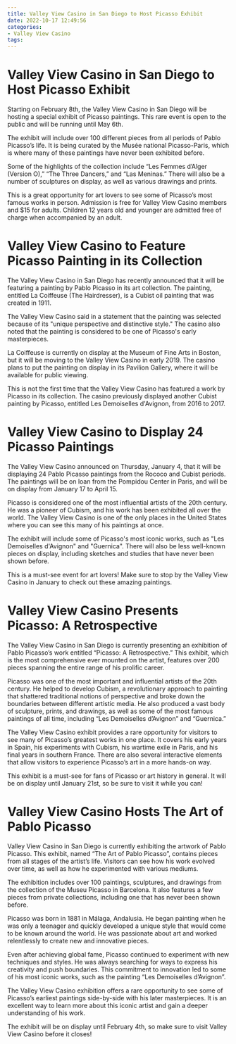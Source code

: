 ```yaml
---
title: Valley View Casino in San Diego to Host Picasso Exhibit
date: 2022-10-17 12:49:56
categories:
- Valley View Casino
tags:
---
```



#  Valley View Casino in San Diego to Host Picasso Exhibit

Starting on February 8th, the Valley View Casino in San Diego will be hosting a special exhibit of Picasso paintings. This rare event is open to the public and will be running until May 6th.

The exhibit will include over 100 different pieces from all periods of Pablo Picasso’s life. It is being curated by the Musée national Picasso-Paris, which is where many of these paintings have never been exhibited before.

Some of the highlights of the collection include “Les Femmes d’Alger (Version O),” “The Three Dancers,” and “Las Meninas.” There will also be a number of sculptures on display, as well as various drawings and prints.

This is a great opportunity for art lovers to see some of Picasso’s most famous works in person. Admission is free for Valley View Casino members and $15 for adults. Children 12 years old and younger are admitted free of charge when accompanied by an adult.

#  Valley View Casino to Feature Picasso Painting in its Collection

The Valley View Casino in San Diego has recently announced that it will be featuring a painting by Pablo Picasso in its art collection. The painting, entitled La Coiffeuse (The Hairdresser), is a Cubist oil painting that was created in 1911.

The Valley View Casino said in a statement that the painting was selected because of its "unique perspective and distinctive style." The casino also noted that the painting is considered to be one of Picasso's early masterpieces.

La Coiffeuse is currently on display at the Museum of Fine Arts in Boston, but it will be moving to the Valley View Casino in early 2019. The casino plans to put the painting on display in its Pavilion Gallery, where it will be available for public viewing.

This is not the first time that the Valley View Casino has featured a work by Picasso in its collection. The casino previously displayed another Cubist painting by Picasso, entitled Les Demoiselles d'Avignon, from 2016 to 2017.

#  Valley View Casino to Display 24 Picasso Paintings

The Valley View Casino announced on Thursday, January 4, that it will be displaying 24 Pablo Picasso paintings from the Rococo and Cubist periods. The paintings will be on loan from the Pompidou Center in Paris, and will be on display from January 17 to April 15.

Picasso is considered one of the most influential artists of the 20th century. He was a pioneer of Cubism, and his work has been exhibited all over the world. The Valley View Casino is one of the only places in the United States where you can see this many of his paintings at once.

The exhibit will include some of Picasso's most iconic works, such as "Les Demoiselles d'Avignon" and "Guernica". There will also be less well-known pieces on display, including sketches and studies that have never been shown before.

This is a must-see event for art lovers! Make sure to stop by the Valley View Casino in January to check out these amazing paintings.

#  Valley View Casino Presents Picasso: A Retrospective

The Valley View Casino in San Diego is currently presenting an exhibition of Pablo Picasso’s work entitled “Picasso: A Retrospective.” This exhibit, which is the most comprehensive ever mounted on the artist, features over 200 pieces spanning the entire range of his prolific career.

Picasso was one of the most important and influential artists of the 20th century. He helped to develop Cubism, a revolutionary approach to painting that shattered traditional notions of perspective and broke down the boundaries between different artistic media. He also produced a vast body of sculpture, prints, and drawings, as well as some of the most famous paintings of all time, including “Les Demoiselles d’Avignon” and “Guernica.”

The Valley View Casino exhibit provides a rare opportunity for visitors to see many of Picasso’s greatest works in one place. It covers his early years in Spain, his experiments with Cubism, his wartime exile in Paris, and his final years in southern France. There are also several interactive elements that allow visitors to experience Picasso’s art in a more hands-on way.

This exhibit is a must-see for fans of Picasso or art history in general. It will be on display until January 21st, so be sure to visit it while you can!

#  Valley View Casino Hosts The Art of Pablo Picasso

Valley View Casino in San Diego is currently exhibiting the artwork of Pablo Picasso. This exhibit, named “The Art of Pablo Picasso”, contains pieces from all stages of the artist’s life. Visitors can see how his work evolved over time, as well as how he experimented with various mediums.

The exhibition includes over 100 paintings, sculptures, and drawings from the collection of the Museu Picasso in Barcelona. It also features a few pieces from private collections, including one that has never been shown before.

Picasso was born in 1881 in Málaga, Andalusia. He began painting when he was only a teenager and quickly developed a unique style that would come to be known around the world. He was passionate about art and worked relentlessly to create new and innovative pieces.

Even after achieving global fame, Picasso continued to experiment with new techniques and styles. He was always searching for ways to express his creativity and push boundaries. This commitment to innovation led to some of his most iconic works, such as the painting “Les Demoiselles d’Avignon”.

The Valley View Casino exhibition offers a rare opportunity to see some of Picasso’s earliest paintings side-by-side with his later masterpieces. It is an excellent way to learn more about this iconic artist and gain a deeper understanding of his work.

The exhibit will be on display until February 4th, so make sure to visit Valley View Casino before it closes!